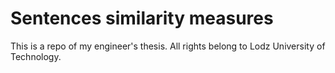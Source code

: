 Sentences similarity measures
=============================

This is a repo of my engineer's thesis. All rights belong to Lodz University of Technology. 
